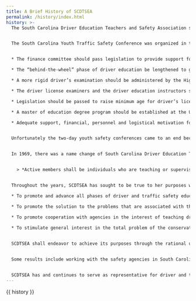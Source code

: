 ```yaml
---
title: A Brief History of SCDTSEA
permalink: /history/index.html
history: >-
  The South Carolina Driver Education Teachers and Safety Association started in 1936. The early history of the organization is based upon recollections of memories of various persons; there is no definite documental verification of the herein stated facts. Sgt. Billy Fallaw (later Captain), SCDMV Traffic Safety Education, was an early leader of driver and traffic safety education for South Carolina and the feeling is he was most instrumental in organizing the traffic safety education association.


  The South Carolina Youth Traffic Safety Conference was organized in the spring of 1954 in Columbia. This was under the sponsorship of the South Carolina Driver Education Teachers and Safety Association in cooperation with the South Carolina State Department of Education, the South Carolina Highway Department, the American Automobile Association, the Carolina Motor Club, the Five Point Civitan Club, and the Motor Transportation Association of South Carolina, Inc. Adults that gave themselves for successful conferences were Sgt. Billy Fallaw of the South Carolina Highway Department, Mrs. Florence Burch of Spartanburg High School, Ms. Ella Hope of Rock Hill High School and Mr. Jerry Garrett of School District Five Anderson. The initial conference listed delegates from 37 schools. In 1957 Mr. Lonnie L. Dunlap of the State Department of Education joined the other pioneers in giving the much needed adult leadership. The youth organized a Student Safety Association and came up with great resolutions throughout the years, such as the following:


  * The finance committee should pass legislation to provide support for driver education. All high schools should have a quality driver education program available to students (1958).

  * The “behind-the-wheel” phase of driver education be lengthened to give students more actual driving instruction with a qualified instructor. Each car should have a safety check each year and each driver be re-examined periodically (1959).

  * A more rigid driver’s examination should be administered by the Highway Department or allow qualified driver education instructors to administer the examination (1960).

  * The driver license examiners and the driver education instructors should meet and discuss problems of mutual concern (1964).

  * Legislation should be passed to raise minimum age for driver’s license to 18, except for those who have completed a state approved driver’s education course (1965).

  * A master of education degree program should be established at the University of South Carolina for driver education instructors (1970).

  * Adequate support, financial, personnel and logistical motivation for teachers of driver education and principals should be ensured by the district superintendent (1971).


  Unfortunately the two-day youth safety conferences came to an end because of troubling times and also brought the youth association and conferences to an end.


  In 1969, there was a name change of South Carolina Driver Education Teachers and Safety Association to South Carolina Driver and Traffic Safety Education Association. More commercial driver training schools were forming and a constitutional change was made to better represent all teaching in high schools or commercial schools. It reads:


    > *Active members shall be individuals who are teaching or supervising driver and traffic safety education in high schools; commercial driver training school instructors licensed by the South Caroling Department of Motor Vehicles; safety education teachers and supervisors; and college, university, or state personnel working directly with driver and traffic safety education in the state of South Carolina. Only active members and involved active members who have retired may vote and hold office in this organization.*


  Throughout the years, SCDTSEA has sought to be true to her purposes which are:

  * To promote and advance all phases of driver and traffic safety education in K-12 schools, commercial schools, colleges, universities, and the general public in South Carolina

  * To promote the solution to the problems that are associated with the teaching of driver and traffic safety education

  * To promote cooperation with agencies in the interest of teaching driver and traffic safety to students in the state of South Carolina

  * To stimulate general interest in the total problem of the conservation of human life, particularly as related to vehicular and pedestrian safety
  

  SCDTSEA shall endeavor to achieve its purposes through the rational use of such materials, conferences, and dissemination of materials as are necessary to improve teaching in this field, and other activities as may be deemed essential and appropriate.


  Some results include working with the safety agencies in South Carolina; instrumental in increasing the high school teacher preparation courses to 12 semester hours; provided newsletters to state driver and traffic safety colleagues and now having a website; coordinated a state Operation Driver Excellence Contest for high schools driver education students (unfortunately Am Vets-Dodge no longer sponsors such a contest); teachers going with students to the National Safety Program Conference for years; lobbying for safety issues like having a texting law; providing a state conference; etc.


  SCDTSEA has and continues to serve as representative for driver and traffic safety education, advances the cause of safety and education for all individuals, promotes professional excellence along with the basic importance of the safety educator in the learning process, protects the rights of safety educators and advances their interests and welfare to fulfill an important need: to provide an organization whereby the ideals of good citizenship and driver and traffic safety education may be developed.
---
```

{{ history }}